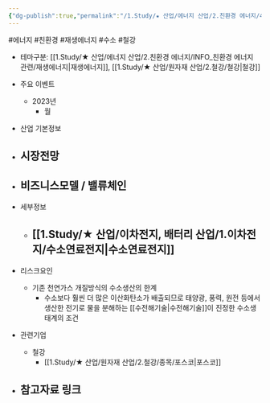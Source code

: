 ```yaml
---
{"dg-publish":true,"permalink":"/1.Study/★ 산업/에너지 산업/2.친환경 에너지/4.수소/수소/","created":"2024-11-20T21:02:28.486+09:00","updated":"2025-06-03T20:07:21.077+09:00"}
---
```


#에너지 #친환경 #재생에너지 #수소 #철강


- 테마구분: [[1.Study/★ 산업/에너지 산업/2.친환경 에너지/INFO_친환경 에너지 관련/재생에너지\|재생에너지]], [[1.Study/★ 산업/원자재 산업/2.철강/철강\|철강]]



- 주요 이벤트
	- 2023년
		- 월




- 산업 기본정보




- 시장전망
	- 





- 비즈니스모델 / 밸류체인
	- 





- 세부정보
	- [[1.Study/★ 산업/이차전지, 배터리 산업/1.이차전지/수소연료전지\|수소연료전지]]
		- 





- 리스크요인
	- 기존 천연가스 개질방식의 수소생산의 한계
		- 수소보다 훨씬 더 많은 이산화탄소가 배출되므로 태양광, 풍력, 원전 등에서 생산한 전기로 물을 분해하는 [[수전해기술\|수전해기술]]이 진정한 수소생태계의 조건



- 관련기업
	- 철강
		- [[1.Study/★ 산업/원자재 산업/2.철강/종목/포스코\|포스코]]



- 참고자료 링크
	- 

